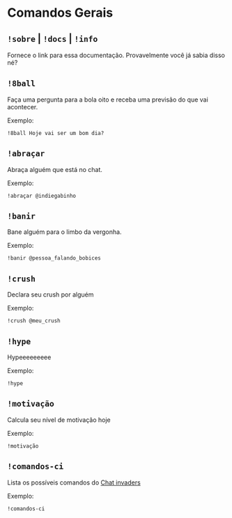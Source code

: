 # Comandos Gerais

## `!sobre` | `!docs` | `!info`

Fornece o link para essa documentação. Provavelmente você já sabia disso né?

## `!8ball`

Faça uma pergunta para a bola oito e receba uma previsão do que vai acontecer. 

Exemplo:

`!8ball Hoje vai ser um bom dia?`

## `!abraçar`

Abraça alguém que está no chat.

Exemplo:

`!abraçar @indiegabinho`

## `!banir`

Bane alguém para o limbo da vergonha.

Exemplo:

`!banir @pessoa_falando_bobices`

## `!crush`

Declara seu crush por alguém

Exemplo:

`!crush @meu_crush`

## `!hype`

Hypeeeeeeeee

Exemplo:

`!hype`

## `!motivação`

Calcula seu nível de motivação hoje

Exemplo:

`!motivação`

## `!comandos-ci`

Lista os possíveis comandos do [Chat invaders](../games/chat-invaders/index.md)

Exemplo:

`!comandos-ci`